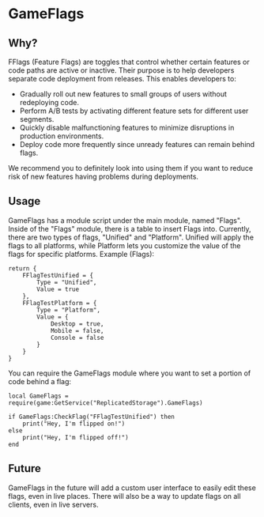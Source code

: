 # GameFlags

## Why?

FFlags (Feature Flags) are toggles that control whether certain features or code paths are active or inactive. Their purpose is to help developers separate code deployment from releases. This enables developers to:

- Gradually roll out new features to small groups of users without redeploying code.
- Perform A/B tests by activating different feature sets for different user segments.
- Quickly disable malfunctioning features to minimize disruptions in production environments.
- Deploy code more frequently since unready features can remain behind flags.

We recommend you to definitely look into using them if you want to reduce risk of new features having problems during deployments.

## Usage

GameFlags has a module script under the main module, named "Flags". Inside of the "Flags" module, there is a table to insert Flags into. Currently, there are two types of flags, "Unified" and "Platform". Unified will apply the flags to all platforms, while Platform lets you customize the value of the flags for specific platforms.
Example (Flags):

```luau
return {
	FFlagTestUnified = {
		Type = "Unified",
		Value = true
	},
	FFlagTestPlatform = {
		Type = "Platform",
		Value = {
			Desktop = true,
			Mobile = false,
			Console = false
		}
	}
}
```

You can require the GameFlags module where you want to set a portion of code behind a flag:

```luau
local GameFlags = require(game:GetService("ReplicatedStorage").GameFlags)

if GameFlags:CheckFlag("FFlagTestUnified") then
	print("Hey, I'm flipped on!")
else
	print("Hey, I'm flipped off!")
end
```

## Future

GameFlags in the future will add a custom user interface to easily edit these flags, even in live places. There will also be a way to update flags on all clients, even in live servers.
